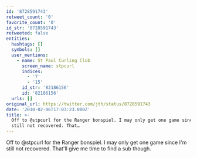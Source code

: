 ```yaml
---
id: '8728591743'
retweet_count: '0'
favorite_count: '0'
id_str: '8728591743'
retweeted: false
entities:
  hashtags: []
  symbols: []
  user_mentions:
    - name: St Paul Curling Club
      screen_name: stpcurl
      indices:
        - '7'
        - '15'
      id_str: '82186156'
      id: '82186156'
  urls: []
original_url: https://twitter.com/jth/status/8728591743
date: '2010-02-06T17:03:23.000Z'
title: >-
  Off to @stpcurl for the Ranger bonspiel. I may only get one game since I'm
  still not recovered. That…
---
```


Off to @stpcurl for the Ranger bonspiel. I may only get one game since I'm still not recovered. That'll give me time to find a sub though.